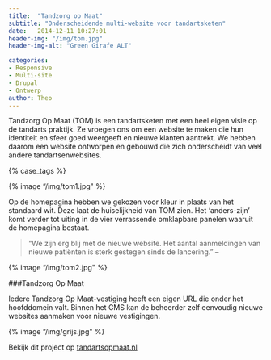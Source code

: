 ```yaml
---
title:  "Tandzorg op Maat"
subtitle: "Onderscheidende multi-website voor tandartsketen"
date:   2014-12-11 10:27:01
header-img: "/img/tom.jpg"
header-img-alt: "Green Girafe ALT"

categories:
- Responsive 
- Multi-site 
- Drupal 
- Ontwerp
author: Theo
---
```

Tandzorg Op Maat (TOM) is een tandartsketen met een heel eigen visie op de tandarts praktijk. Ze vroegen ons om een website te maken die hun identiteit en sfeer goed weergeeft en nieuwe klanten aantrekt. We hebben daarom een website ontworpen en gebouwd die zich onderscheidt van veel andere tandartsenwebsites.

{% case_tags %} 

{% image “/img/tom1.jpg" %}

Op de homepagina hebben we gekozen voor kleur in plaats van het standaard wit. Deze laat de huiselijkheid van TOM zien. Het ‘anders-zijn’ komt verder tot uiting in de vier verrassende omklapbare panelen waaruit de homepagina bestaat.

> “We zijn erg blij met de nieuwe website. Het aantal aanmeldingen van nieuwe patiënten is sterk gestegen sinds de lancering.” – 

{% image “/img/tom2.jpg" %}

###Tandzorg Op Maat

Iedere Tandzorg Op Maat-vestiging heeft een eigen URL die onder het hoofddomein valt. Binnen het CMS kan de beheerder zelf eenvoudig nieuwe websites aanmaken voor nieuwe vestigingen.

{% image “/img/grijs.jpg" %}

Bekijk dit project op <a href="http://tandartsopmaat.nl/" target="_blank">tandartsopmaat.nl</a>
